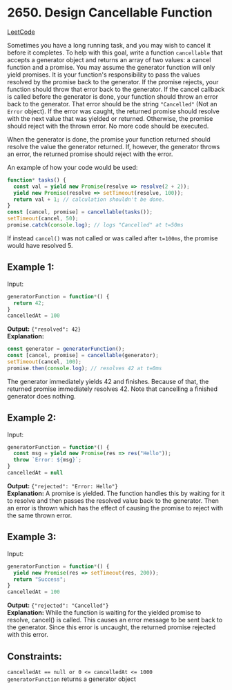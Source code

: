 # 2650. Design Cancellable Function
[LeetCode](https://leetcode.com/problems/design-cancellable-function/)

Sometimes you have a long running task, and you may wish to cancel it before it completes. To help with this goal, write a function `cancellable` that accepts a generator object and returns an array of two values: a cancel function and a promise.
You may assume the generator function will only yield promises. It is your function's responsibility to pass the values resolved by the promise back to the generator. If the promise rejects, your function should throw that error back to the generator.
If the cancel callback is called before the generator is done, your function should throw an error back to the generator. That error should be the string `"Cancelled"` (Not an `Error` object). If the error was caught, the returned promise should resolve with the next value that was yielded or returned. Otherwise, the promise should reject with the thrown error. No more code should be executed.

When the generator is done, the promise your function returned should resolve the value the generator returned. If, however, the generator throws an error, the returned promise should reject with the error.

An example of how your code would be used:
```javascript
function* tasks() {
  const val = yield new Promise(resolve => resolve(2 + 2));
  yield new Promise(resolve => setTimeout(resolve, 100));
  return val + 1; // calculation shouldn't be done.
}
const [cancel, promise] = cancellable(tasks());
setTimeout(cancel, 50);
promise.catch(console.log); // logs "Cancelled" at t=50ms
```
If instead `cancel()` was not called or was called after `t=100ms`, the promise would have resolved 5.

 
## Example 1:

Input: 
```javascript
generatorFunction = function*() { 
  return 42; 
}
cancelledAt = 100
```
**Output:** `{"resolved": 42}`<br>
**Explanation:**
```javascript
const generator = generatorFunction();
const [cancel, promise] = cancellable(generator);
setTimeout(cancel, 100);
promise.then(console.log); // resolves 42 at t=0ms
```
The generator immediately yields 42 and finishes. Because of that, the returned promise immediately resolves 42. Note that cancelling a finished generator does nothing.

## Example 2:

Input:
```javascript
generatorFunction = function*() { 
  const msg = yield new Promise(res => res("Hello")); 
  throw `Error: ${msg}`; 
}
cancelledAt = null
```
**Output:** `{"rejected": "Error: Hello"}`<br>
**Explanation:**
A promise is yielded. The function handles this by waiting for it to resolve and then passes the resolved value back to the generator. Then an error is thrown which has the effect of causing the promise to reject with the same thrown error.

## Example 3:

Input: 
```javascript
generatorFunction = function*() { 
  yield new Promise(res => setTimeout(res, 200)); 
  return "Success"; 
}
cancelledAt = 100
```
**Output:** `{"rejected": "Cancelled"}`<br>
**Explanation:**
While the function is waiting for the yielded promise to resolve, cancel() is called. This causes an error message to be sent back to the generator. Since this error is uncaught, the returned promise rejected with this error.

## Constraints:

`cancelledAt == null or 0 <= cancelledAt <= 1000`<br>
`generatorFunction` returns a generator object
